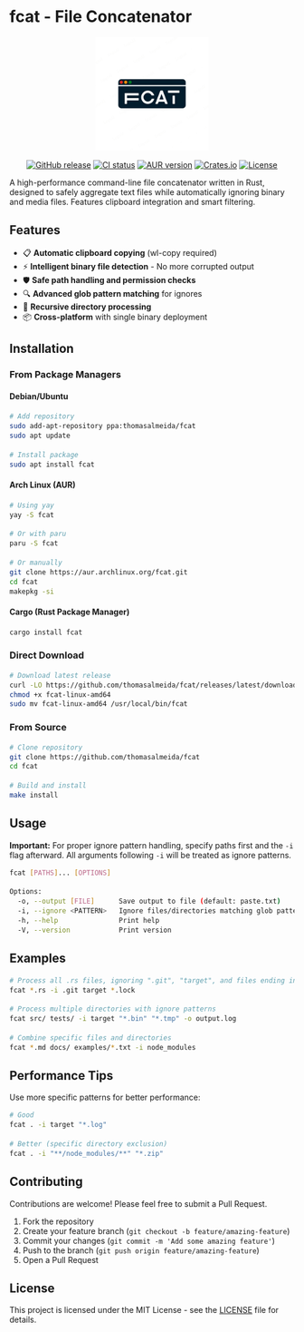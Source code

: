# fcat - File Concatenator

<p align="center">
  <img src=".github/assets/fcat-logo.png" alt="fcat logo" width="200" />
</p>

<p align="center">
  <a href="https://github.com/thomasalmeida/fcat/releases/latest"><img alt="GitHub release" src="https://img.shields.io/github/v/release/thomasalmeida/fcat?color=blueviolet"></a>
  <a href="https://github.com/thomasalmeida/fcat/actions"><img alt="CI status" src="https://github.com/thomasalmeida/fcat/workflows/Release/badge.svg"></a>
  <a href="https://aur.archlinux.org/packages/fcat/"><img alt="AUR version" src="https://img.shields.io/aur/version/fcat?color=blue"></a>
  <a href="https://crates.io/crates/fcat"><img alt="Crates.io" src="https://img.shields.io/crates/v/fcat?color=orange"></a>
  <a href="https://github.com/thomasalmeida/fcat/blob/main/LICENSE"><img alt="License" src="https://img.shields.io/github/license/thomasalmeida/fcat?color=green"></a>
</p>

A high-performance command-line file concatenator written in Rust, designed to safely aggregate text files while automatically ignoring binary and media files. Features clipboard integration and smart filtering.

## Features

- 📋 **Automatic clipboard copying** (wl-copy required)
- ⚡ **Intelligent binary file detection** - No more corrupted output
- 🛡️ **Safe path handling and permission checks**
- 🔍 **Advanced glob pattern matching** for ignores
- 📁 **Recursive directory processing**
- 📦 **Cross-platform** with single binary deployment

## Installation

### From Package Managers

#### Debian/Ubuntu

```bash
# Add repository
sudo add-apt-repository ppa:thomasalmeida/fcat
sudo apt update

# Install package
sudo apt install fcat
```

#### Arch Linux (AUR)

```bash
# Using yay
yay -S fcat

# Or with paru
paru -S fcat

# Or manually
git clone https://aur.archlinux.org/fcat.git
cd fcat
makepkg -si
```

#### Cargo (Rust Package Manager)

```bash
cargo install fcat
```

### Direct Download

```bash
# Download latest release
curl -LO https://github.com/thomasalmeida/fcat/releases/latest/download/fcat-linux-amd64
chmod +x fcat-linux-amd64
sudo mv fcat-linux-amd64 /usr/local/bin/fcat
```

### From Source

```bash
# Clone repository
git clone https://github.com/thomasalmeida/fcat
cd fcat

# Build and install
make install
```

## Usage

**Important:** For proper ignore pattern handling, specify paths first and the `-i` flag afterward. All arguments following `-i` will be treated as ignore patterns.

```bash
fcat [PATHS]... [OPTIONS]

Options:
  -o, --output [FILE]      Save output to file (default: paste.txt)
  -i, --ignore <PATTERN>   Ignore files/directories matching glob patterns
  -h, --help               Print help
  -V, --version            Print version
```

## Examples

```bash
# Process all .rs files, ignoring ".git", "target", and files ending in ".lock"
fcat *.rs -i .git target *.lock

# Process multiple directories with ignore patterns
fcat src/ tests/ -i target "*.bin" "*.tmp" -o output.log

# Combine specific files and directories
fcat *.md docs/ examples/*.txt -i node_modules
```

## Performance Tips

Use more specific patterns for better performance:

```bash
# Good
fcat . -i target "*.log"

# Better (specific directory exclusion)
fcat . -i "**/node_modules/**" "*.zip"
```

## Contributing

Contributions are welcome! Please feel free to submit a Pull Request.

1. Fork the repository
2. Create your feature branch (`git checkout -b feature/amazing-feature`)
3. Commit your changes (`git commit -m 'Add some amazing feature'`)
4. Push to the branch (`git push origin feature/amazing-feature`)
5. Open a Pull Request

## License

This project is licensed under the MIT License - see the [LICENSE](LICENSE) file for details.
